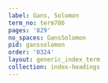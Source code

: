 ```yaml
---
label: Gans, Solomon
term_no: term786
pages: '829'
no_spaces: GansSolomon
pid: ganssolomon
order: '0324'
layout: generic_index_term
collection: index-headings
---
```

